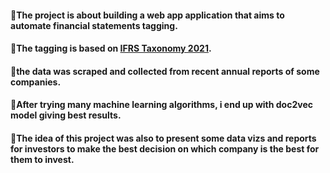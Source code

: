 #### 📌The project is about building a web app application that aims to automate financial statements tagging.
#### 📌The tagging is based on [IFRS Taxonomy 2021](https://www.ifrs.org/issued-standards/ifrs-taxonomy/ifrs-taxonomy-2021/).
#### 📌the data was scraped and collected from recent annual reports of some companies.
#### 📌After trying many machine learning algorithms, i end up with doc2vec model giving best results.
#### 📌The idea of this project was also to present some data vizs and reports for investors to make the best decision on which company is the best for them to invest.





